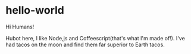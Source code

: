 # hello-world

Hi Humans!

Hubot here, I like Node,js and Coffeescript(that's what I'm made of!).
I've had tacos on the moon and find them far superior to Earth tacos.
